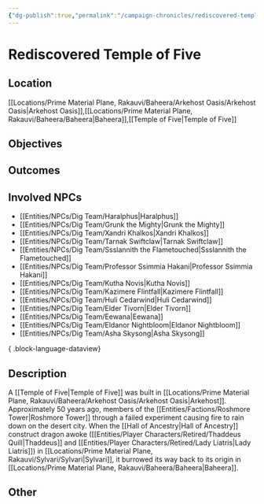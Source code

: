 ```yaml
---
{"dg-publish":true,"permalink":"/campaign-chronicles/rediscovered-temple-of-five/","tags":["Plot","Campaign","Event","Timeline","DigTeam"]}
---
```



# Rediscovered Temple of Five

## Location
[[Locations/Prime Material Plane, Rakauvi/Baheera/Arkehost Oasis/Arkehost Oasis\|Arkehost Oasis]],[[Locations/Prime Material Plane, Rakauvi/Baheera/Baheera\|Baheera]],[[Temple of Five\|Temple of Five]]

## Objectives

## Outcomes

## Involved NPCs
- [[Entities/NPCs/Dig Team/Haralphus\|Haralphus]]
- [[Entities/NPCs/Dig Team/Grunk the Mighty\|Grunk the Mighty]]
- [[Entities/NPCs/Dig Team/Xandri Khalkos\|Xandri Khalkos]]
- [[Entities/NPCs/Dig Team/Tarnak Swiftclaw\|Tarnak Swiftclaw]]
- [[Entities/NPCs/Dig Team/Ssslannith the Flametouched\|Ssslannith the Flametouched]]
- [[Entities/NPCs/Dig Team/Professor Ssimmia Hakani\|Professor Ssimmia Hakani]]
- [[Entities/NPCs/Dig Team/Kutha Novis\|Kutha Novis]]
- [[Entities/NPCs/Dig Team/Kazimere Flintfall\|Kazimere Flintfall]]
- [[Entities/NPCs/Dig Team/Huli Cedarwind\|Huli Cedarwind]]
- [[Entities/NPCs/Dig Team/Elder Tivorn\|Elder Tivorn]]
- [[Entities/NPCs/Dig Team/Eewana\|Eewana]]
- [[Entities/NPCs/Dig Team/Eldanor Nightbloom\|Eldanor Nightbloom]]
- [[Entities/NPCs/Dig Team/Asha Skysong\|Asha Skysong]]

{ .block-language-dataview}
## Description
A [[Temple of Five\|Temple of Five]] was built in [[Locations/Prime Material Plane, Rakauvi/Baheera/Arkehost Oasis/Arkehost Oasis\|Arkehost]]. Approximately 50 years ago, members of the [[Entities/Factions/Roshmore Tower\|Roshmore Tower]] through a failed experiment causing fire to rain down on the desert city. 
When the [[Hall of Ancestry\|Hall of Ancestry]] construct dragon awoke ([[Entities/Player Characters/Retired/Thaddeus Quill\|Thaddeus]] and [[Entities/Player Characters/Retired/Lady Liatris\|Lady Liatris]]) in [[Locations/Prime Material Plane, Rakauvi/Sylvari/Sylvari\|Sylvari]], it burrowed its way back to its origin in [[Locations/Prime Material Plane, Rakauvi/Baheera/Baheera\|Baheera]]. 
## Other 

